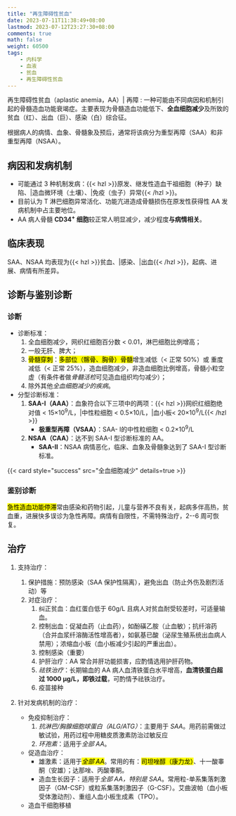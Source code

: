 ```yaml
---
title: "再生障碍性贫血"
date: 2023-07-11T11:38:49+08:00
lastmod: 2023-07-12T23:27:30+08:00
comments: true
math: false
weight: 60500
tags:
    - 内科学
    - 血液
    - 贫血
    - 再生障碍性贫血
---
```


再生障碍性贫血（aplastic anemia，AA）| 再障
: 一种可能由不同病因和机制引起的骨髓造血功能衰竭症。主要表现为骨髓造血功能低下、**全血细胞减少**及所致的贫血（红）、出血（巨）、感染（白）综合征。

根据病人的病情、血象、骨髓象及预后，通常将该病分为重型再障（SAA）和非重型再障（NSAA）。

<!--more-->

## 病因和发病机制

- 可能通过 3 种机制发病：{{< hzl >}}原发、继发性造血干祖细胞（种子）缺陷、|造血微环境（土壤）、|免疫（虫子）异常{{< /hzl >}}。
- 目前认为 T 淋巴细胞异常活化、功能亢进造成骨髓损伤在原发性获得性 AA 发病机制中占主要地位。
- AA 病人骨髓 **CD34<sup>+</sup> 细胞**较正常人明显减少，减少程度**与病情相关**。

## 临床表现

SAA、NSAA 均表现为{{< hzl >}}贫血、|感染、|出血{{< /hzl >}}，起病、进展、病情有所差异。

## 诊断与鉴别诊断

### 诊断

- 诊断标准：
    1. 全血细胞减少，网织红细胞百分数 \< 0.01，淋巴细胞比例增高；
    2. 一般无肝、脾大；
    3. <mark>骨髓穿刺</mark>：<mark>多部位（髂骨、胸骨）骨髓</mark>增生减低（\< 正常 50%）或 重度减低（\< 正常 25%），造血细胞减少，非造血细胞比例增高，骨髓小粒空虚（有条件者做*骨髓活检*可见造血组织均匀减少）；
    4. 除外其他*全血细胞减少的疾病*。
- 分型诊断标准：
    1. **SAA-Ⅰ（AAA）**：血象符合以下三项中的两项：{{< hzl >}}网织红细胞绝对值 \< 15×10<sup>9</sup>/L，|中性粒细胞 \< 0.5×10/L，|血小板\< 20×10<sup>9</sup>/L{{< /hzl >}}
        - **极重型再障（VSAA）**：SAA- I的中性粒细胞 \< 0.2×10<sup>9</sup>/L
    2. **NSAA（CAA）**：达不到 SAA-I 型诊断标准的 AA。
        - **SAA-Ⅱ**：NSAA 病情恶化，临床、血象及骨髓象达到了 SAA-I 型诊断标准。

{{< card style="success" src="全血细胞减少" details=true >}}

### 鉴别诊断

<mark>急性造血功能停滞</mark>常由感染和药物引起，儿童与营养不良有关，起病多伴高热，贫血重，进展快多误诊为急性再障。病情有自限性，不需特殊治疗，2--6 周可恢复。
## 治疗

1. 支持治疗：

    1. 保护措施：预防感染（SAA 保护性隔离），避免出血（防止外伤及剧烈活动）等
    2. 对症治疗：
        1. 纠正贫血：血红蛋白低于 60g/L 且病人对贫血耐受较差时，可适量输血。
        2. 控制出血：促凝血药（止血药），如酚磺乙胺（止血敏）；抗纤溶药（合并血浆纤溶酶活性增高者），如氨基已酸（泌尿生殖系统出血病人禁用）；浓缩血小板（血小板减少引起的严重出血）。
        3. 控制感染（重要）
        4. 护肝治疗：AA 常合并肝功能损害，应酌情选用护肝药物。
        5. *祛铁治疗*：长期输血的 AA 病人血清铁蛋白水平增高，**血清铁蛋白超过 1000 μg/L，即铁过载**，可酌情予祛铁治疗。
        6. 疫苗接种
2. 针对发病机制的治疗：
    - 免疫抑制治疗：
        1. *抗淋巴/胸腺细胞球蛋白（ALG/ATG）*：主要用于 *SAA*。用药前需做过敏试验，用药过程中用糖皮质激素防治过敏反应
        2. *环孢素*：适用于*全部 AA*。
    - 促造血治疗：
        - 雄激素：适用于<mark>*全部 AA*</mark>。常用的有：<mark>司坦唑醇（康力龙）</mark>、十一酸睾酮（安雄）；达那唑、丙酸睾酮。
        - 造血生长因子：适用于*全部 AA，特别是 SAA*。常用粒-单系集落刺激因子（GM-CSF）或粒系集落刺激因子（G-CSF）。艾曲波帕（血小板受体激动剂）、重组人血小板生成素（TPO）。
    - 造血干细胞移植

